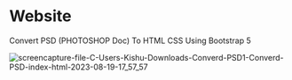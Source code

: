 # Website
 Convert PSD (PHOTOSHOP Doc) To HTML CSS Using Bootstrap 5

 
![screencapture-file-C-Users-Kishu-Downloads-Converd-PSD1-Converd-PSD-index-html-2023-08-19-17_57_57](https://github.com/Krupat2003/Website/assets/138984890/7615d333-2a23-4d76-9e21-a1a54fc6ae74)
